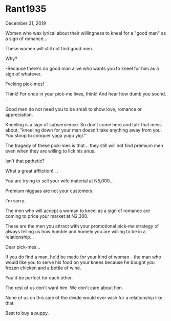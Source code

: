 # Rant1935


December 31, 2019

Women who wax lyrical about their willingness to kneel for a "good man" as a sign of romance... 

These women will still not find good men.

Why?

-Because there's no good man alive who wants you to kneel for him as a sign of whatever.

Fvcking pick-mes!

Think! For once in your pick-me lives, think! And hear how dumb you sound.
.

Good men do not need you to be small to show love, romance or appreciation.

Kneeling is a sign of subservience. So don't come here and talk that mess about, "kneeling down for your man doesn't take anything away from you. You stoop to conquer yaga yugu yigi."

The tragedy of these pick-mes is that... they still will not find premium men even when they are willing to lick his anus.

Isn't that pathetic?

What a great affliction!
.
.

You are trying to sell your wife material at N5,000...

Premium niggaas are not your customers. 

I'm sorry.

The men who will accept a woman to kneel as a sign of romance are coming to price your market at N2,300.

These are the men you attract with your promotional pick-me strategy of always telling us how humble and homely you are willing to be in a relationship. 
.

Dear pick-mes...

If you do find a man, he'd be made for your kind of woman - the man who would like you to serve his food on your knees because he bought you frozen chicken and a bottle of wine.

You'd be perfect for each other.

The rest of us don't want him. We don't care about him.

None of us on this side of the divide would ever wish for a relationship like that.

Best to buy a puppy.